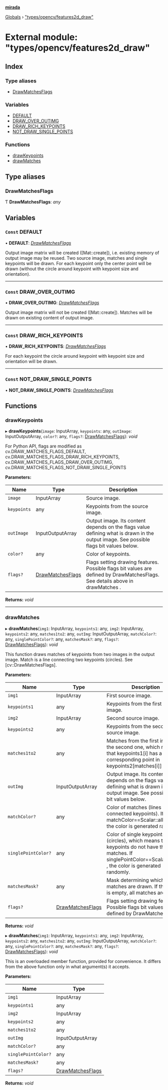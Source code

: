**[mirada](../README.md)**

[Globals](../README.md) › ["types/opencv/features2d_draw"](_types_opencv_features2d_draw_.md)

# External module: "types/opencv/features2d_draw"

## Index

### Type aliases

* [DrawMatchesFlags](_types_opencv_features2d_draw_.md#drawmatchesflags)

### Variables

* [DEFAULT](_types_opencv_features2d_draw_.md#const-default)
* [DRAW_OVER_OUTIMG](_types_opencv_features2d_draw_.md#const-draw_over_outimg)
* [DRAW_RICH_KEYPOINTS](_types_opencv_features2d_draw_.md#const-draw_rich_keypoints)
* [NOT_DRAW_SINGLE_POINTS](_types_opencv_features2d_draw_.md#const-not_draw_single_points)

### Functions

* [drawKeypoints](_types_opencv_features2d_draw_.md#drawkeypoints)
* [drawMatches](_types_opencv_features2d_draw_.md#drawmatches)

## Type aliases

###  DrawMatchesFlags

Ƭ **DrawMatchesFlags**: *any*

## Variables

### `Const` DEFAULT

• **DEFAULT**: *[DrawMatchesFlags](_types_opencv_features2d_draw_.md#drawmatchesflags)*

Output image matrix will be created ([Mat::create]), i.e. existing memory of output image may be
reused. Two source image, matches and single keypoints will be drawn. For each keypoint only the
center point will be drawn (without the circle around keypoint with keypoint size and orientation).

___

### `Const` DRAW_OVER_OUTIMG

• **DRAW_OVER_OUTIMG**: *[DrawMatchesFlags](_types_opencv_features2d_draw_.md#drawmatchesflags)*

Output image matrix will not be created ([Mat::create]). Matches will be drawn on existing content
of output image.

___

### `Const` DRAW_RICH_KEYPOINTS

• **DRAW_RICH_KEYPOINTS**: *[DrawMatchesFlags](_types_opencv_features2d_draw_.md#drawmatchesflags)*

For each keypoint the circle around keypoint with keypoint size and orientation will be drawn.

___

### `Const` NOT_DRAW_SINGLE_POINTS

• **NOT_DRAW_SINGLE_POINTS**: *[DrawMatchesFlags](_types_opencv_features2d_draw_.md#drawmatchesflags)*

## Functions

###  drawKeypoints

▸ **drawKeypoints**(`image`: InputArray, `keypoints`: any, `outImage`: InputOutputArray, `color?`: any, `flags?`: [DrawMatchesFlags](_types_opencv_features2d_draw_.md#drawmatchesflags)): *void*

For Python API, flags are modified as cv.DRAW_MATCHES_FLAGS_DEFAULT,
cv.DRAW_MATCHES_FLAGS_DRAW_RICH_KEYPOINTS, cv.DRAW_MATCHES_FLAGS_DRAW_OVER_OUTIMG,
cv.DRAW_MATCHES_FLAGS_NOT_DRAW_SINGLE_POINTS

**Parameters:**

Name | Type | Description |
------ | ------ | ------ |
`image` | InputArray | Source image.  |
`keypoints` | any | Keypoints from the source image.  |
`outImage` | InputOutputArray | Output image. Its content depends on the flags value defining what is drawn in the output image. See possible flags bit values below.  |
`color?` | any | Color of keypoints.  |
`flags?` | [DrawMatchesFlags](_types_opencv_features2d_draw_.md#drawmatchesflags) | Flags setting drawing features. Possible flags bit values are defined by DrawMatchesFlags. See details above in drawMatches .  |

**Returns:** *void*

___

###  drawMatches

▸ **drawMatches**(`img1`: InputArray, `keypoints1`: any, `img2`: InputArray, `keypoints2`: any, `matches1to2`: any, `outImg`: InputOutputArray, `matchColor?`: any, `singlePointColor?`: any, `matchesMask?`: any, `flags?`: [DrawMatchesFlags](_types_opencv_features2d_draw_.md#drawmatchesflags)): *void*

This function draws matches of keypoints from two images in the output image. Match is a line
connecting two keypoints (circles). See [cv::DrawMatchesFlags].

**Parameters:**

Name | Type | Description |
------ | ------ | ------ |
`img1` | InputArray | First source image.  |
`keypoints1` | any | Keypoints from the first source image.  |
`img2` | InputArray | Second source image.  |
`keypoints2` | any | Keypoints from the second source image.  |
`matches1to2` | any | Matches from the first image to the second one, which means that keypoints1[i] has a corresponding point in keypoints2[matches[i]] .  |
`outImg` | InputOutputArray | Output image. Its content depends on the flags value defining what is drawn in the output image. See possible flags bit values below.  |
`matchColor?` | any | Color of matches (lines and connected keypoints). If matchColor==Scalar::all(-1) , the color is generated randomly.  |
`singlePointColor?` | any | Color of single keypoints (circles), which means that keypoints do not have the matches. If singlePointColor==Scalar::all(-1) , the color is generated randomly.  |
`matchesMask?` | any | Mask determining which matches are drawn. If the mask is empty, all matches are drawn.  |
`flags?` | [DrawMatchesFlags](_types_opencv_features2d_draw_.md#drawmatchesflags) | Flags setting drawing features. Possible flags bit values are defined by DrawMatchesFlags.  |

**Returns:** *void*

▸ **drawMatches**(`img1`: InputArray, `keypoints1`: any, `img2`: InputArray, `keypoints2`: any, `matches1to2`: any, `outImg`: InputOutputArray, `matchColor?`: any, `singlePointColor?`: any, `matchesMask?`: any, `flags?`: [DrawMatchesFlags](_types_opencv_features2d_draw_.md#drawmatchesflags)): *void*

This is an overloaded member function, provided for convenience. It differs from the above function
only in what argument(s) it accepts.

**Parameters:**

Name | Type |
------ | ------ |
`img1` | InputArray |
`keypoints1` | any |
`img2` | InputArray |
`keypoints2` | any |
`matches1to2` | any |
`outImg` | InputOutputArray |
`matchColor?` | any |
`singlePointColor?` | any |
`matchesMask?` | any |
`flags?` | [DrawMatchesFlags](_types_opencv_features2d_draw_.md#drawmatchesflags) |

**Returns:** *void*